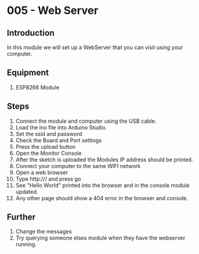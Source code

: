 # 005 - Web Server

## Introduction
In this module we will set up a WebServer that you can visit using your computer.

## Equipment
1. ESP8266 Module

## Steps
1. Connect the module and computer using the USB cable.
2. Load the ino file into Arduino Studio.
3. Set the ssid  and password
4. Check the Board and Port settings
5. Press the upload button
6. Open the Monitor Console
7. After the sketch is uploaded the Modules IP address should be printed.
8. Connect your computer to the same WIFI network
9. Open a web browser
10. Type http://<Module IP Address>/ and press go
11. See "Hello World" printed into the browser and in the console module updated.
12. Any other page should show a 404 error in the browser and console.

## Further
1. Change the messages
2. Try querying someone elses module when they have the webserver running.

